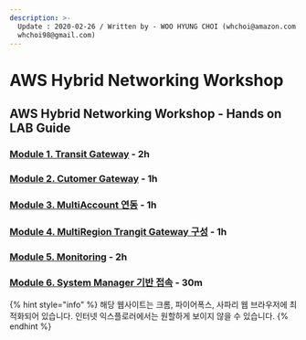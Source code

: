 ```yaml
---
description: >-
  Update : 2020-02-26 / Written by - WOO HYUNG CHOI (whchoi@amazon.com ,
  whchoi98@gmail.com)
---
```


# AWS Hybrid Networking Workshop

## AWS Hybrid Networking Workshop - Hands on LAB Guide

### [Module 1. Transit Gateway](1.trangit-gwatway/) - 2h

### [Module 2. Cutomer Gateway](2.-cgw-vpc-1/2.1.cgw-vpc.md) - 1h

### [Module 3. MultiAccount 연동](3.-multiaccount/3.1.multiaccount-vpc.md) - 1h

### [Module 4. MultiRegion Trangit Gateway 구성](4.multiregion-tgw/4.1.multiregion-vpc.md) - 1h

### [Module 5. Monitoring](5.-network-monitoring-1/5.1.tgw-network-manager.md) - 2h

### [Module 6. System Manager 기반 접속](./) - 30m

{% hint style="info" %}
해당 웹사이트는 크롬, 파이어폭스, 사파리 웹 브라우저에 최적화되어 있습니다.  인터넷 익스플로러에서는 원할하게 보이지 않을 수 있습니다.
{% endhint %}



### 

